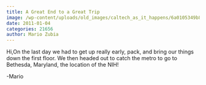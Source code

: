 ```yaml
---
title: A Great End to a Great Trip
image: /wp-content/uploads/old_images/caltech_as_it_happens/6a0105349b8251970b0147e139474d970b.jpg
date: 2011-01-04
categories: 21656
author: Mario Zubia
---
```


Hi,On the last day we had to get up really early, pack, and bring our things down the first floor. We then headed out to catch the metro to go to Bethesda, Maryland, the location of the NIH! 

-Mario

